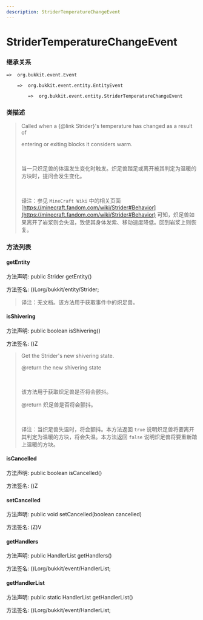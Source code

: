 ```yaml
---
description: StriderTemperatureChangeEvent
---
```


# StriderTemperatureChangeEvent

### 继承关系

    =>  org.bukkit.event.Event

        =>  org.bukkit.event.entity.EntityEvent

            =>  org.bukkit.event.entity.StriderTemperatureChangeEvent

### 类描述

> Called when a {@link Strider}'s temperature has changed as a result of
> 
> entering or exiting blocks it considers warm.
> 
> <br>
> 
> 当一只炽足兽的体温发生变化时触发。炽足兽踏足或离开被其判定为温暖的方块时，提问会发生变化。
> 
> <br>
> 
> 译注：参见 `MineCraft Wiki` 中的相关页面 [https://minecraft.fandom.com/wiki/Strider#Behavior](https://minecraft.fandom.com/wiki/Strider#Behavior) 可知，炽足兽如果离开了岩浆则会失温，致使其身体发紫、移动速度降低。回到岩浆上则恢复。

### 方法列表

#### getEntity

方法声明: public Strider getEntity()

方法签名: ()Lorg/bukkit/entity/Strider;

> 译注：无文档。该方法用于获取事件中的炽足兽。

#### isShivering

方法声明: public boolean isShivering()

方法签名: ()Z

> Get the Strider's new shivering state.
> 
> @return the new shivering state
> 
> <br>
> 
> 该方法用于获取炽足兽是否将会颤抖。
> 
> @return 炽足兽是否将会颤抖。
> 
> <br>
> 
> 译注：当炽足兽失温时，将会颤抖。本方法返回 `true` 说明炽足兽将要离开其判定为温暖的方块，将会失温。本方法返回 `false` 说明炽足兽将要重新踏上温暖的方块。

#### isCancelled

方法声明: public boolean isCancelled()

方法签名: ()Z

#### setCancelled

方法声明: public void setCancelled(boolean cancelled)

方法签名: (Z)V

#### getHandlers

方法声明: public HandlerList getHandlers()

方法签名: ()Lorg/bukkit/event/HandlerList;

#### getHandlerList

方法声明: public static HandlerList getHandlerList()

方法签名: ()Lorg/bukkit/event/HandlerList;